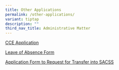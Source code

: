 ```yaml
---
title: Other Applications
permalink: /other-applications/
variant: tiptap
description: ""
third_nav_title: Administrative Matter
---
```

<p><a href="https://go.gov.sg/sacss-cce-application-form" rel="noopener nofollow" target="_blank">CCE Application</a>
</p>
<p><a href="https://go.gov.sg/sacssloaform" rel="noopener nofollow" target="_blank">Leave of Absence Form</a>
</p>
<p><a href="https://form.gov.sg/65f918741b0f02af60d45e8b" rel="noopener nofollow" target="_blank">Application Form to Request for Transfer into SACSS</a>
</p>